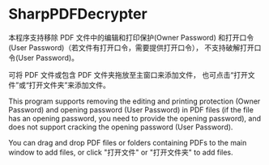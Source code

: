 # SharpPDFDecrypter

本程序支持移除 PDF 文件中的编辑和打印保护(Owner Password)
和打开口令(User Password)（若文件有打开口令，需要提供打开口令），
不支持破解打开口令(User Password)。

可将 PDF 文件或包含 PDF 文件夹拖放至主窗口来添加文件，
也可点击“打开文件”或“打开文件夹”来添加文件。


This program supports removing the editing and printing protection (Owner Password) 
and opening password (User Password) in PDF files (if the file has an opening password, 
you need to provide the opening password), 
and does not support cracking the opening password (User Password).

You can drag and drop PDF files or folders containing PDFs to the main window 
to add files, or click "打开文件" or "打开文件夹" to add files.
